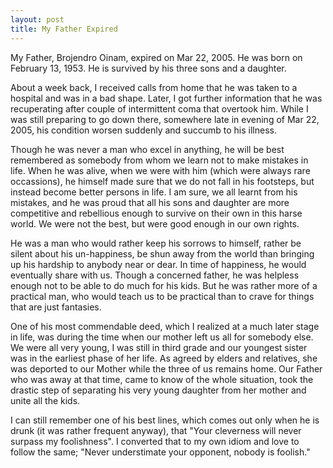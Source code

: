 ```yaml
---
layout: post
title: My Father Expired
---
```


My Father, Brojendro Oinam, expired on Mar 22, 2005. He was born on February 13, 1953. He is survived by his three sons and a daughter.

About a week back, I received calls from home that he was taken to a hospital and was in a bad shape. Later, I got further information that he was recuperating after couple of intermittent coma that overtook him. While I was still preparing to go down there, somewhere late in evening of Mar 22, 2005, his condition worsen suddenly and succumb to his illness.

Though he was never a man who excel in anything, he will be best remembered as somebody from whom we learn not to make mistakes in life. When he was alive, when we were with him (which were always rare occassions), he himself made sure that we do not fall in his footsteps, but instead become better persons in life. I am sure, we all learnt from his mistakes, and he was proud that all his sons and daughter are more competitive and rebellious enough to survive on their own in this harse world. We were not the best, but were good enough in our own rights.

He was a man who would rather keep his sorrows to himself, rather be silent about his un-happiness, be shun away from the world than bringing up his hardship to anybody near or dear. In time of happiness, he would eventually share with us. Though a concerned father, he was helpless enough not to be able to do much for his kids. But he was rather more of a practical man, who would teach us to be practical than to crave for things that are just fantasies.

One of his most commendable deed, which I realized at a much later stage in life, was during the time when our mother left us all for somebody else. We were all very young, I was still in third grade and our youngest sister was in the earliest phase of her life. As agreed by elders and relatives, she was deported to our Mother while the three of us remains home. Our Father who was away at that time, came to know of the whole situation, took the drastic step of separating his very young daughter from her mother and unite all the kids.

I can still remember one of his best lines, which comes out only when he is drunk (it was rather frequent anyway), that "Your cleverness will never surpass my foolishness". I converted that to my own idiom and love to follow the same; "Never understimate your opponent, nobody is foolish."